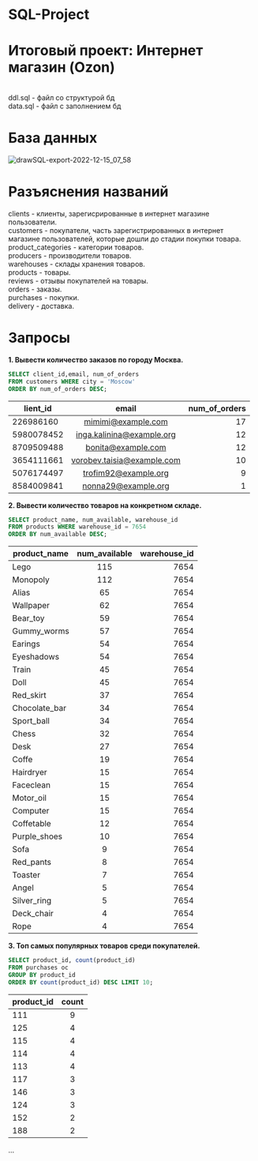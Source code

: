 # SQL-Project
# Итоговый проект: Интернет магазин (Ozon) 
<br/> ddl.sql - файл со структурой бд
<br/> data.sql - файл с заполнением бд
# База данных
![drawSQL-export-2022-12-15_07_58](https://user-images.githubusercontent.com/114655283/207776379-3e7095ab-69a3-4261-97c2-4349dd190838.png)

# Разъяснения названий
clients - клиенты, зарегисрированные в интернет магазине пользователи.
<br/> customers - покупатели, часть зарегистрированных в интернет магазине пользователей, которые дошли до стадии покупки товара. 
<br/> product_categories - категории товаров. 
<br/> producers - производители товаров.
<br/> warehouses - склады хранения товаров. 
<br/> products - товары. 
<br/> reviews - отзывы покупателей на товары.
<br/> orders - заказы.
<br/> purchases - покупки. 
<br/> delivery - доставка. 

# Запросы
**1. Вывести количество заказов по городу Москва.**
```sql
SELECT client_id,email, num_of_orders 
FROM customers WHERE city = 'Moscow' 
ORDER BY num_of_orders DESC;
```


| lient_id | email | num_of_orders |
|----------------|:---------:|----------------:|
|  226986160 | mimimi@example.com         |            17 |
| 5980078452 | inga.kalinina@example.org  |            12 |
| 8709509488 | bonita@example.com         |            12 |
| 3654111661 | vorobev.taisia@example.com |            10 |
| 5076174497 | trofim92@example.org       |             9 |
| 8584009841 | nonna29@example.org        |             1 |


**2. Вывести количество товаров на конкретном складе.**
```sql
SELECT product_name, num_available, warehouse_id 
FROM products WHERE warehouse_id = 7654 
ORDER BY num_available DESC;
```
|product_name  | num_available | warehouse_id |
|----------------|:---------:|----------------:|
| Lego          |           115 |         7654 |
| Monopoly      |           112 |         7654 |
| Alias         |            65 |         7654 |
| Wallpaper     |            62 |         7654 |
| Bear_toy      |            59 |         7654 |
| Gummy_worms   |            57 |         7654 |
| Earings       |            54 |         7654 |
| Eyeshadows    |            54 |         7654 |
| Train         |            45 |         7654 |
| Doll          |            45 |         7654 |
| Red_skirt     |            37 |         7654 |
| Chocolate_bar |            34 |         7654 |
| Sport_ball    |            34 |         7654 |
| Chess         |            32 |         7654 |
| Desk          |            27 |         7654 |
| Coffe         |            19 |         7654 |
| Hairdryer     |            15 |         7654 |
| Faceclean     |            15 |         7654 |
| Motor_oil     |            15 |         7654 |
| Computer      |            15 |         7654 |
| Coffetable    |            12 |         7654 |
| Purple_shoes  |            10 |         7654 |
| Sofa          |             9 |         7654 |
| Red_pants     |             8 |         7654 |
| Toaster       |             7 |         7654 |
| Angel         |             5 |         7654 |
| Silver_ring   |             5 |         7654 |
| Deck_chair    |             4 |         7654 |
| Rope          |             4 |         7654 |

**3. Топ самых популярных товаров среди покупателей.**
```sql
SELECT product_id, count(product_id) 
FROM purchases oc 
GROUP BY product_id 
ORDER BY count(product_id) DESC LIMIT 10;
```
|product_id | count 
|----------------|:---------:|
|        111 |     9 |
|        125 |     4 |
|        115 |     4 |
|        114 |     4 |
|        113 |     4 |
|        117 |     3 |
|        146 |     3 |
|        124 |     3 |
|        152 |     2 |
|        188 |     2 |
...
